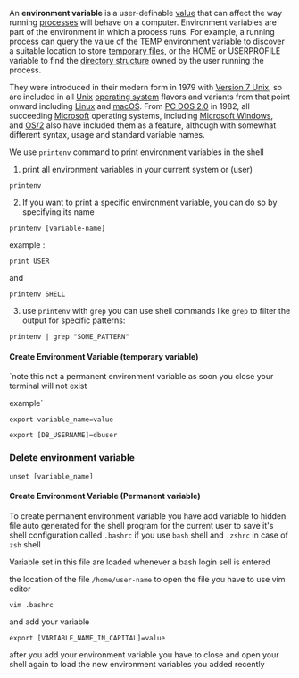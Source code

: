 
An **environment variable** is a user-definable [value](https://en.wikipedia.org/wiki/Value_(computer_science) "Value (computer science)") that can affect the way running [processes](https://en.wikipedia.org/wiki/Process_(computing) "Process (computing)") will behave on a computer. Environment variables are part of the environment in which a process runs. For example, a running process can query the value of the TEMP environment variable to discover a suitable location to store [temporary files](https://en.wikipedia.org/wiki/Temporary_file "Temporary file"), or the HOME or USERPROFILE variable to find the [directory structure](https://en.wikipedia.org/wiki/Directory_structure "Directory structure") owned by the user running the process.

They were introduced in their modern form in 1979 with [Version 7 Unix](https://en.wikipedia.org/wiki/Version_7_Unix "Version 7 Unix"), so are included in all [Unix](https://en.wikipedia.org/wiki/Unix "Unix") [operating system](https://en.wikipedia.org/wiki/Operating_system "Operating system") flavors and variants from that point onward including [Linux](https://en.wikipedia.org/wiki/Linux "Linux") and [macOS](https://en.wikipedia.org/wiki/MacOS "MacOS"). From [PC DOS 2.0](https://en.wikipedia.org/wiki/PC_DOS_2.0 "PC DOS 2.0") in 1982, all succeeding [Microsoft](https://en.wikipedia.org/wiki/Microsoft "Microsoft") operating systems, including [Microsoft Windows](https://en.wikipedia.org/wiki/Microsoft_Windows "Microsoft Windows"), and [OS/2](https://en.wikipedia.org/wiki/OS/2 "OS/2") also have included them as a feature, although with somewhat different syntax, usage and standard variable names.


We use `printenv` command to print environment variables in the shell 

1. print all environment variables in your current system or (user)

```
printenv
```


2. If you want to print a specific environment variable, you can do so by specifying its name


```
printenv [variable-name]
```

example :

```
print USER
```

and

```
printenv SHELL
```

3. use `printenv` with `grep` you can use shell commands like `grep` to filter the output for specific patterns:

```
printenv | grep "SOME_PATTERN"
```


#### Create Environment Variable (temporary variable)

`note this not a permanent environment variable as soon you close your terminal will not exist  

example`

```
export variable_name=value
```



```
export [DB_USERNAME]=dbuser
```

### Delete environment variable 

```
unset [variable_name]
```

#### Create Environment Variable (Permanent variable)

To create permanent environment variable you have add variable to hidden file auto generated for the shell program for the current user to save it's shell configuration called `.bashrc`
if you use `bash` shell and `.zshrc` in case of `zsh` shell

Variable set in this file are loaded whenever a bash login sell is entered

 the location of the file `/home/user-name` to open the file you have to use vim editor

```
vim .bashrc
```

and add your variable
```
export [VARIABLE_NAME_IN_CAPITAL]=value
```

after you add your environment variable you have to close and open your shell again to load the new environment variables you added recently 